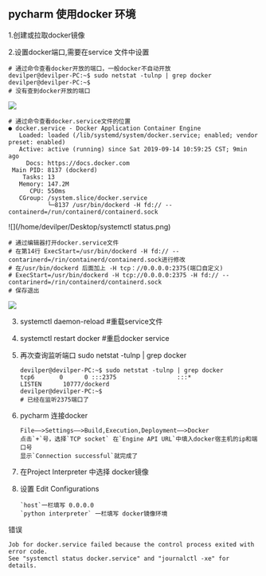 ## 							pycharm 使用docker 环境

1.创建或拉取docker镜像

2.设置docker端口,需要在service 文件中设置

~~~shell
# 通过命令查看docker开放的端口，一般docker不自动开放
devilper@devilper-PC:~$ sudo netstat -tulnp | grep docker
devilper@devilper-PC:~$ 
# 没有查到docker开放的端口
~~~

![](/home/devilper/Desktop/net_docker.png)

~~~shell
# 通过命令查看docker.service文件的位置
● docker.service - Docker Application Container Engine
   Loaded: loaded (/lib/systemd/system/docker.service; enabled; vendor preset: enabled)
   Active: active (running) since Sat 2019-09-14 10:59:25 CST; 9min ago
     Docs: https://docs.docker.com
 Main PID: 8137 (dockerd)
    Tasks: 13
   Memory: 147.2M
      CPU: 550ms
   CGroup: /system.slice/docker.service
           └─8137 /usr/bin/dockerd -H fd:// --containerd=/run/containerd/containerd.sock

~~~

![](/home/devilper/Desktop/systemctl status.png)

~~~shell
# 通过编辑器打开docker.service文件
# 在第14行 ExecStart=/usr/bin/dockerd -H fd:// --contarinerd=/rin/containerd/containerd.sock进行修改
# 在/usr/bin/dockerd 后面加上 -H tcp：//0.0.0.0:2375(端口自定义)
# ExecStart=/usr/bin/dockerd -H tcp://0.0.0.0:2375 -H fd:// --contarinerd=/rin/containerd/containerd.sock
# 保存退出
~~~

![](/home/devilper/Desktop/modify.png)

3. systemctl daemon-reload      #重载service文件

4. systemctl restart docker     #重启docker service

5. 再次查询监听端口 sudo netstat -tulnp | grep docker

   ~~~shell
   devilper@devilper-PC:~$ sudo netstat -tulnp | grep docker
   tcp6       0      0 :::2375                 :::*                    LISTEN      10777/dockerd       
   devilper@devilper-PC:~$ 
   # 已经在监听2375端口了
   ~~~

6. pycharm 连接docker

   ~~~shell
   File——>Settings——>Build,Execution,Deployment——>Docker
   点击`+`号，选择`TCP socket` 在`Engine API URL`中填入docker宿主机的ip和端口号
   显示`Connection successful`就完成了
   ~~~

7. 在Project Interpreter 中选择 docker镜像

8. 设置 Edit Configurations

   ~~~shell
   `host`一栏填写 0.0.0.0
   `python interpreter` 一栏填写 docker镜像环境
   ~~~

   

错误

~~~
Job for docker.service failed because the control process exited with error code.
See "systemctl status docker.service" and "journalctl -xe" for details.
~~~

